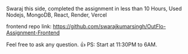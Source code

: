 Swaraj this side, completed the assignment in less than 10 Hours, Used Nodejs, MongoDB, React, Render, Vercel



frontend repo link: https://github.com/swarajkumarsingh/OutFlo-Assignment-Frontend


Feel free to ask any question. 👍
PS: Start at 11:30PM to 6AM.
